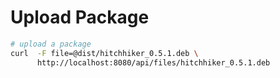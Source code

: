# Upload Package

```bash
# upload a package
curl  -F file=@dist/hitchhiker_0.5.1.deb \
      http://localhost:8080/api/files/hitchhiker_0.5.1.deb
```
